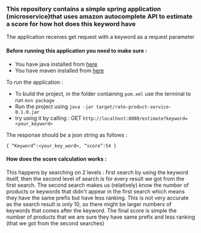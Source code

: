 ### This repository contains a simple spring application (microservice)that uses amazon autocomplete API to estimate a score for how hot does this keyword have


The application receives get request with a keyword as a request parameter

#### Before running this application you need to make sure : 

* You have java installed from [here](https://java.com/en/download/help/index_installing.xml)
* You have maven installed from [here](https://maven.apache.org/install.html)

 To run the application : 
* To build the project, in the folder containing `pom.xml` use the terminal to run `mvn package`
* Run the project using `java -jar target/rate-product-service-0.1.0.jar`
* try using it by calling : 
GET `http://localhost:8080/estimate?keyword=<your_keyword>`

The response should be a json string as follows : 

`{
“Keyword”:<your_key_word>,
“score”:54
}`


#### How does the score calculation works : 

This happens by searching on 2 levels :
first search by using the keyword itself, then the second level of search is for every result we got from the first search.
The second search makes us (relatively) know the number of products or keywords that didn't appear in the first search which means they have the same prefix but have less ranking. 
This is not very accurate as the search result is only 10, so there might be larger numbers of keywords that comes after the keyword.
The final score is simple the number of products that we are sure they have same prefix and less ranking (that we got from the second searches)